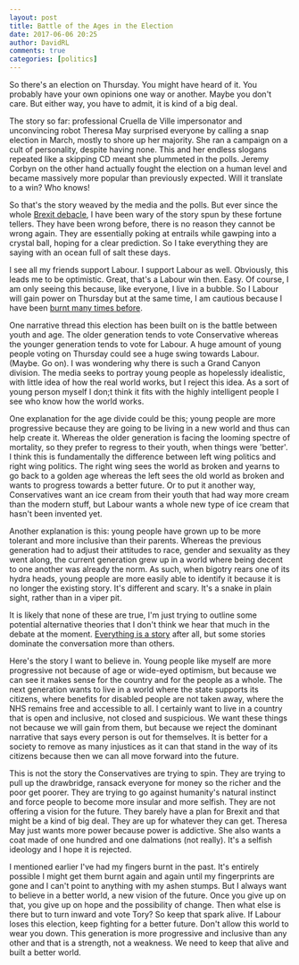 ```yaml
---  
layout: post  
title: Battle of the Ages in the Election  
date: 2017-06-06 20:25  
author: DavidRL  
comments: true  
categories: [politics]  
---  
```

So there's an election on Thursday. You might have heard of it. You probably have your own opinions one way or another. Maybe you don't care. But either way, you have to admit, it is kind of a big deal.  

The story so far: professional Cruella de Ville impersonator and unconvincing robot Theresa May surprised everyone by calling a snap election in March, mostly to shore up her majority. She ran a campaign on a cult of personality, despite having none. This and her endless slogans repeated like a skipping CD meant she plummeted in the polls. Jeremy Corbyn on the other hand actually fought the election on a human level and became massively more popular than previously expected. Will it translate to a win? Who knows!  

<!--more-->So that's the story weaved by the media and the polls. But ever since the whole <a href="http://davidralphlewis.co.uk/with-us-or-against-us-brexit-and-the-daily-mail/">Brexit debacle,</a> I have been wary of the story spun by these fortune tellers. They have been wrong before, there is no reason they cannot be wrong again. They are essentially poking at entrails while gawping into a crystal ball, hoping for a clear prediction. So I take everything they are saying with an ocean full of salt these days.  

I see all my friends support Labour. I support Labour as well. Obviously, this leads me to be optimistic. Great, that's a Labour win then. Easy. Of course, I am only seeing this because, like everyone, I live in a bubble. So I Labour will gain power on Thursday but at the same time, I am cautious because I have been <a href="http://davidralphlewis.co.uk/alternative-facts/">burnt many times before</a>.  

One narrative thread this election has been built on is the battle between youth and age. The older generation tends to vote Conservative whereas the younger generation tends to vote for Labour. A huge amount of young people voting on Thursday could see a huge swing towards Labour. (Maybe. Go on). I was wondering why there is such a Grand Canyon division. The media seeks to portray young people as hopelessly idealistic, with little idea of how the real world works, but I reject this idea. As a sort of young person myself I don;t think it fits with the highly intelligent people I see who know how the world works.  

One explanation for the age divide could be this; young people are more progressive because they are going to be living in a new world and thus can help create it. Whereas the older generation is facing the looming spectre of mortality, so they prefer to regress to their youth, when things were 'better'. I think this is fundamentally the difference between left wing politics and right wing politics. The right wing sees the world as broken and yearns to go back to a golden age whereas the left sees the old world as broken and wants to progress towards a better future. Or to put it another way, Conservatives want an ice cream from their youth that had way more cream than the modern stuff, but Labour wants a whole new type of ice cream that hasn't been invented yet.  

Another explanation is this: young people have grown up to be more tolerant and more inclusive than their parents. Whereas the previous generation had to adjust their attitudes to race, gender and sexuality as they went along, the current generation grew up in a world where being decent to one another was already the norm. As such, when bigotry rears one of its hydra heads, young people are more easily able to identify it because it is no longer the existing story. It's different and scary. It's a snake in plain sight, rather than in a viper pit.  

It is likely that none of these are true, I'm just trying to outline some potential alternative theories that I don't think we hear that much in the debate at the moment. <a href="http://davidralphlewis.co.uk/everything-is-a-story/">Everything is a story</a> after all, but some stories dominate the conversation more than others.  

Here's the story I want to believe in. Young people like myself are more progressive not because of age or wide-eyed optimism, but because we can see it makes sense for the country and for the people as a whole. The next generation wants to live in a world where the state supports its citizens, where benefits for disabled people are not taken away, where the NHS remains free and accessible to all. I certainly want to live in a country that is open and inclusive, not closed and suspicious. We want these things not because we will gain from them, but because we reject the dominant narrative that says every person is out for themselves. It is better for a society to remove as many injustices as it can that stand in the way of its citizens because then we can all move forward into the future.  

This is not the story the Conservatives are trying to spin. They are trying to pull up the drawbridge, ransack everyone for money so the richer and the poor get poorer. They are trying to go against humanity's natural instinct and force people to become more insular and more selfish. They are not offering a vision for the future. They barely have a plan for Brexit and that might be a kind of big deal. They are up for whatever they can get. Theresa May just wants more power because power is addictive. She also wants a coat made of one hundred and one dalmations (not really). It's a selfish ideology and I hope it is rejected.  

I mentioned earlier I've had my fingers burnt in the past. It's entirely possible I might get them burnt again and again until my fingerprints are gone and I can't point to anything with my ashen stumps. But I always want to believe in a better world, a new vision of the future. Once you give up on that, you give up on hope and the possibility of change. Then what else is there but to turn inward and vote Tory? So keep that spark alive. If Labour loses this election, keep fighting for a better future. Don't allow this world to wear you down. This generation is more progressive and inclusive than any other and that is a strength, not a weakness. We need to keep that alive and built a better world.  

